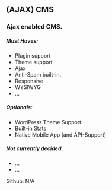 (AJAX) CMS
--

### Ajax enabled CMS.

##### Must Haves:

- Plugin support
- Theme support
- Ajax
- Anti-Spam built-in.
- Responsive
- WYSIWYG
- ...


##### Optionals:
- WordPress Theme Support
- Built-in Stats
- Native Mobile App (and API-Support)


##### Not currently decided.
- ...
- ...


Github: N/A